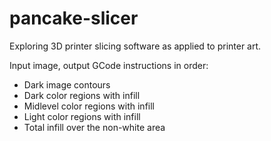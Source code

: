 # pancake-slicer

Exploring 3D printer slicing software as applied to printer art.

Input image, output GCode instructions in order:
- Dark image contours
- Dark color regions with infill
- Midlevel color regions with infill
- Light color regions with infill
- Total infill over the non-white area